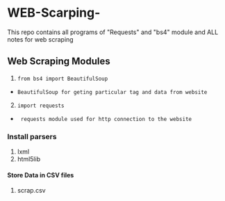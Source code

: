 # WEB-Scarping-
This repo contains all programs of "Requests"  and "bs4" module  and ALL notes for web scraping
## Web Scraping Modules
1. ``` from bs4 import BeautifulSoup ``` 
* ``BeautifulSoup for geting particular tag and data from website``
2. ``` import requests ``` 
* `` requests module used for http connection to the website``
### Install parsers
1. lxml
2. html5lib

#### Store Data in CSV files
1. scrap.csv
